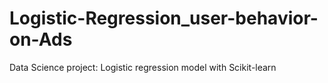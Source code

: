 # Logistic-Regression_user-behavior-on-Ads
Data Science project: Logistic regression model with Scikit-learn
